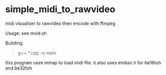 # simple_midi_to_rawvideo

midi visualiser to rawvideo then encode with ffmpeg

Usage:
see mvid.sh

Building:
> g++ *.cpp -o main

this program uses mmap to load midi file.
it also uses endian.h for be16toh and be32toh
